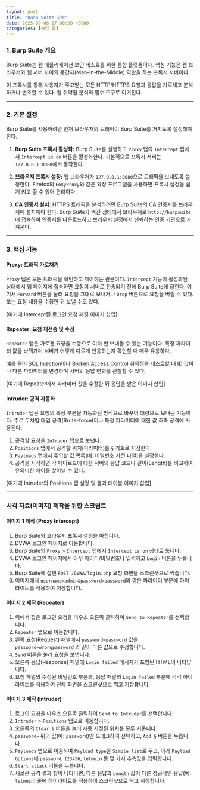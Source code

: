 ```yaml
---
layout: post
title: "Burp Suite 공부"
date: 2025-09-06 17:00:00 +0900
categories: [해킹 툴]
---
```


### 1. Burp Suite 개요

Burp Suite는 웹 애플리케이션 보안 테스트를 위한 통합 플랫폼이다. 핵심 기능은 웹 브라우저와 웹 서버 사이의 중간자(Man-in-the-Middle) 역할을 하는 프록시 서버이다.

이 프록시를 통해 사용자가 주고받는 모든 HTTP/HTTPS 요청과 응답을 가로채고 분석하거나 변조할 수 있다. 웹 취약점 분석의 필수 도구로 여겨진다.

---

### 2. 기본 설정

Burp Suite를 사용하려면 먼저 브라우저의 트래픽이 Burp Suite를 거치도록 설정해야 한다.

1.  **Burp Suite 프록시 활성화:** Burp Suite를 실행하고 `Proxy` 탭의 `Intercept` 탭에서 `Intercept is on` 버튼을 활성화한다. 기본적으로 프록시 서버는 `127.0.0.1:8080`에서 동작한다.

2.  **브라우저 프록시 설정:** 웹 브라우저가 `127.0.0.1:8080`으로 트래픽을 보내도록 설정한다. Firefox의 `FoxyProxy`와 같은 확장 프로그램을 사용하면 프록시 설정을 쉽게 켜고 끌 수 있어 편리하다.

3.  **CA 인증서 설치:** HTTPS 트래픽을 분석하려면 Burp Suite의 CA 인증서를 브라우저에 설치해야 한다. Burp Suite가 켜진 상태에서 브라우저로 `http://burpsuite`에 접속하여 인증서를 다운로드하고 브라우저 설정에서 신뢰하는 인증 기관으로 가져온다.

---

### 3. 핵심 기능

#### **Proxy: 트래픽 가로채기**
`Proxy` 탭은 모든 트래픽을 확인하고 제어하는 관문이다. `Intercept` 기능이 활성화된 상태에서 웹 페이지에 접속하면 요청이 서버로 전송되기 전에 Burp Suite에 잡힌다. 여기서 `Forward` 버튼을 눌러 요청을 그대로 보내거나 `Drop` 버튼으로 요청을 버릴 수 있다. 또는 요청 내용을 수정한 뒤 보낼 수도 있다.

[여기에 Intercept된 로그인 요청 패킷 이미지 삽입]

#### **Repeater: 요청 재전송 및 수정**
`Repeater` 탭은 가로챈 요청을 수동으로 여러 번 보내볼 수 있는 기능이다. 특정 파라미터 값을 바꿔가며 서버가 어떻게 다르게 반응하는지 확인할 때 매우 유용하다.

예를 들어 [SQL Injection](https://hamap0.github.io/projects/owasp-top-10/2025/08/27/A03_Injection.html)이나 [Broken Access Control](https://hamap0.github.io/projects/owasp-top-10/2025/08/25/A01_Broken-Access-Control.html) 취약점을 테스트할 때 ID 값이나 다른 파라미터를 변경하며 서버의 응답 변화를 관찰할 수 있다.

[여기에 Repeater에서 파라미터 값을 수정한 뒤 응답을 받은 이미지 삽입]

#### **Intruder: 공격 자동화**
`Intruder` 탭은 요청의 특정 부분을 자동화된 방식으로 바꾸어 대량으로 보내는 기능이다. 주로 무차별 대입 공격(Brute-force)이나 특정 파라미터에 대한 값 추측 공격에 사용된다.

1.  공격할 요청을 `Intruder` 탭으로 보낸다.
2.  `Positions` 탭에서 공격할 위치(파라미터)를 `§` 기호로 지정한다.
3.  `Payloads` 탭에서 주입할 값 목록(예: 비밀번호 사전 파일)을 설정한다.
4.  공격을 시작하면 각 페이로드에 대한 서버의 응답 코드나 길이(Length)를 비교하여 유의미한 차이를 찾아낼 수 있다.

[여기에 Intruder의 Positions 탭 설정 및 결과 테이블 이미지 삽입]

<hr class="short-rule">





### 시각 자료(이미지) 제작을 위한 스크립트

#### **이미지 1 제작 (Proxy Intercept)**

1.  Burp Suite와 브라우저 프록시 설정을 마칩니다.
2.  DVWA 로그인 페이지로 이동합니다.
3.  Burp Suite의 `Proxy` > `Intercept` 탭에서 `Intercept is on` 상태로 둡니다.
4.  DVWA 로그인 페이지에서 아무 아이디/비밀번호나 입력하고 `Login` 버튼을 누릅니다.
5.  Burp Suite에 잡힌 `POST /DVWA/login.php` 요청 화면을 스크린샷으로 찍습니다.
6.  이미지에서 `username=admin&password=password`와 같은 파라미터 부분에 하이라이트를 적용하여 저장합니다.

#### **이미지 2 제작 (Repeater)**

1.  위에서 잡은 로그인 요청을 마우스 오른쪽 클릭하여 `Send to Repeater`를 선택합니다.
2.  `Repeater` 탭으로 이동합니다.
3.  왼쪽 요청(Request) 패널에서 `password=password` 값을 `password=wrongpassword` 와 같이 다른 값으로 수정합니다.
4.  `Send` 버튼을 눌러 요청을 보냅니다.
5.  오른쪽 응답(Response) 패널에 `Login failed` 메시지가 포함된 HTML이 나타납니다.
6.  요청 패널의 수정된 비밀번호 부분과, 응답 패널의 `Login failed` 부분에 각각 하이라이트를 적용하여 전체 화면을 스크린샷으로 찍고 저장합니다.

#### **이미지 3 제작 (Intruder)**

1.  로그인 요청을 마우스 오른쪽 클릭하여 `Send to Intruder`를 선택합니다.
2.  `Intruder` > `Positions` 탭으로 이동합니다.
3.  오른쪽의 `Clear §` 버튼을 눌러 자동 지정된 위치를 모두 지웁니다.
4.  `password=` 뒤의 값(예: `password`)만 드래그하여 선택하고, `Add §` 버튼을 누릅니다.
5.  `Payloads` 탭으로 이동하여 `Payload type`을 `Simple list`로 두고, 아래 `Payload Options`에 `password`, `123456`, `letmein` 등 몇 가지 추측값을 입력합니다.
6.  `Start attack` 버튼을 누릅니다.
7.  새로운 공격 결과 창이 나타나면, 다른 응답과 `Length` 값이 다른 성공적인 응답(예: `letmein`) 줄에 하이라이트를 적용하여 스크린샷으로 찍고 저장합니다.